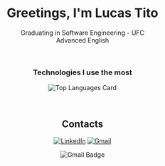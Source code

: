 <div align="center">

  <h1> Greetings, I'm Lucas Tito </h1>

  Graduating in Software Engineering - UFC <br>
  Advanced English

  <br>

  ### Technologies I use the most 

![Top Languages Card](https://github-readme-stats.vercel.app/api/top-langs/?username=Lucas-Tito&layout=compact)

  <br>

  ## Contacts

  [![LinkedIn](https://img.shields.io/badge/LinkedIn-0077B5?style=for-the-badge&logo=linkedin&logoColor=white)](https://www.linkedin.com/in/lucas-tito-530997211/)
  [![Gmail](https://img.shields.io/badge/Gmail-D14836?style=for-the-badge&logo=gmail&logoColor=white)](mailto:lucastito.contato@gmail.com)
  
  <img src="https://camo.githubusercontent.com/61d9b84f94d03936c6c9b3bf3e83dea0063abdce2ac1951ff6ca8cd7f4ac698c/68747470733a2f2f696d672e736869656c64732e696f2f62616467652f2d646965676f2e736368656c6c2e6640676d61696c2e636f6d2d3030383735663f7374796c653d666c61742d737175617265266c6f676f3d476d61696c266c6f676f436f6c6f723d7768697465266c696e6b3d6d61696c746f3a646965676f2e736368656c6c2e6640676d61696c2e636f6d" alt="Gmail Badge" data-canonical-src="https://img.shields.io/badge/-lucastito.contato@gmail.com-00875f?style=flat-square&amp;logo=Gmail&amp;logoColor=white&amp;link=mailto:lucastito.contato@gmail.com" style="max-width: 100%;">

</div>
